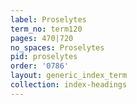 ```yaml
---
label: Proselytes
term_no: term120
pages: 470|720
no_spaces: Proselytes
pid: proselytes
order: '0786'
layout: generic_index_term
collection: index-headings
---
```

